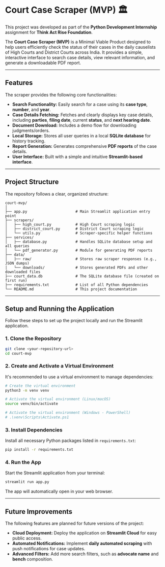 # Court Case Scraper (MVP) 🏛️

This project was developed as part of the **Python Development Internship** assignment for **Think Act Rise Foundation**.

The **Court Case Scraper (MVP)** is a Minimal Viable Product designed to help users efficiently check the status of their cases in the daily causelists of High Courts and District Courts across India. It provides a simple, interactive interface to search case details, view relevant information, and generate a downloadable PDF report.

-----

## Features

The scraper provides the following core functionalities:

  * **Search Functionality:** Easily search for a case using its **case type**, **number**, and **year**.
  * **Case Details Fetching:** Fetches and clearly displays key case details, including **parties**, **filing date**, current **status**, and **next hearing date**.
  * **Document Download:** Includes a demo flow for downloading judgments/orders.
  * **Local Storage:** Stores all user queries in a local **SQLite database** for history tracking.
  * **Report Generation:** Generates comprehensive **PDF reports** of the case details.
  * **User Interface:** Built with a simple and intuitive **Streamlit-based interface**.

-----

## Project Structure

The repository follows a clear, organized structure:

```
court-mvp/
│
├── app.py                      # Main Streamlit application entry point
├── scrapers/
│   ├── high_court.py           # High Court scraping logic
│   ├── district_court.py       # District Court scraping logic
│   └── utils.py                # Scraper-specific helper functions
├── services/
│   ├── database.py             # Handles SQLite database setup and all queries
│   └── pdf_generator.py        # Module for generating PDF reports
├── data/
│   ├── raw/                    # Stores raw scraper responses (e.g., JSON dumps)
│   └── downloads/              # Stores generated PDFs and other downloaded files
├── court_data.db               # The SQLite database file (created on first run)
├── requirements.txt            # List of all Python dependencies
└── README.md                   # This project documentation
```

-----

## Setup and Running the Application

Follow these steps to set up the project locally and run the Streamlit application.

### 1\. Clone the Repository

```bash
git clone <your-repository-url>
cd court-mvp
```

### 2\. Create and Activate a Virtual Environment

It's recommended to use a virtual environment to manage dependencies:

```bash
# Create the virtual environment
python3 -m venv venv

# Activate the virtual environment (Linux/macOS)
source venv/bin/activate

# Activate the virtual environment (Windows - PowerShell)
# .\venv\Scripts\Activate.ps1
```

### 3\. Install Dependencies

Install all necessary Python packages listed in `requirements.txt`:

```bash
pip install -r requirements.txt
```

### 4\. Run the App

Start the Streamlit application from your terminal:

```bash
streamlit run app.py
```

The app will automatically open in your web browser.

-----

## Future Improvements

The following features are planned for future versions of the project:

  * **Cloud Deployment:** Deploy the application on **Streamlit Cloud** for easy public access.
  * **Automated Notifications:** Implement **daily automated scraping** with push notifications for case updates.
  * **Advanced Filters:** Add more search filters, such as **advocate name** and **bench** composition.
